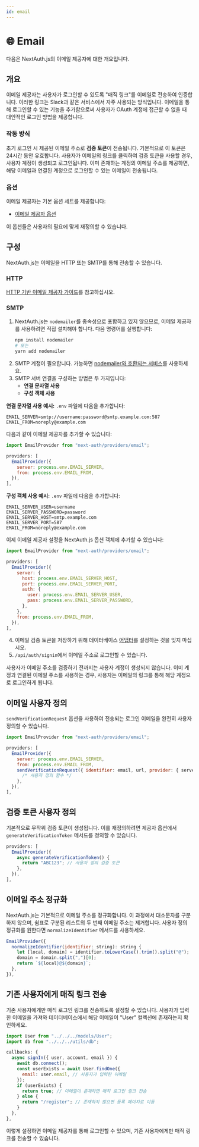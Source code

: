 ```yaml
---
id: email
---
```


# 🌐 Email

다음은 NextAuth.js의 이메일 제공자에 대한 개요입니다.

## 개요
이메일 제공자는 사용자가 로그인할 수 있도록 "매직 링크"를 이메일로 전송하여 인증합니다. 이러한 링크는 Slack과 같은 서비스에서 자주 사용되는 방식입니다. 이메일을 통해 로그인할 수 있는 기능을 추가함으로써 사용자가 OAuth 계정에 접근할 수 없을 때 대안적인 로그인 방법을 제공합니다.

### 작동 방식
초기 로그인 시 제공된 이메일 주소로 **검증 토큰**이 전송됩니다. 기본적으로 이 토큰은 24시간 동안 유효합니다. 사용자가 이메일의 링크를 클릭하여 검증 토큰을 사용할 경우, 사용자 계정이 생성되고 로그인됩니다. 이미 존재하는 계정의 이메일 주소를 제공하면, 해당 이메일과 연결된 계정으로 로그인할 수 있는 이메일이 전송됩니다.

### 옵션
이메일 제공자는 기본 옵션 세트를 제공합니다:

- [이메일 제공자 옵션](https://github.com/nextauthjs/next-auth/blob/v4/packages/next-auth/src/providers/email.ts)

이 옵션들은 사용자의 필요에 맞게 재정의할 수 있습니다.

## 구성
NextAuth.js는 이메일을 HTTP 또는 SMTP를 통해 전송할 수 있습니다.

### HTTP
[HTTP 기반 이메일 제공자 가이드](https://authjs.dev/guides/configuring-http-email)를 참고하십시오.

### SMTP
1. NextAuth.js는 `nodemailer`를 종속성으로 포함하고 있지 않으므로, 이메일 제공자를 사용하려면 직접 설치해야 합니다. 다음 명령어를 실행합니다:
   ```bash
   npm install nodemailer
   # 또는
   yarn add nodemailer
   ```
2. SMTP 계정이 필요합니다. 가능하면 [nodemailer와 호환되는 서비스](https://community.nodemailer.com/2-0-0-beta/setup-smtp/well-known-services)를 사용하세요.
3. SMTP 서버 연결을 구성하는 방법은 두 가지입니다:
   - **연결 문자열 사용**
   - **구성 객체 사용**

**연결 문자열 사용 예시:**
`.env` 파일에 다음을 추가합니다:

```plaintext
EMAIL_SERVER=smtp://username:password@smtp.example.com:587
EMAIL_FROM=noreply@example.com
```

다음과 같이 이메일 제공자를 추가할 수 있습니다:

```javascript
import EmailProvider from "next-auth/providers/email";

providers: [
  EmailProvider({
    server: process.env.EMAIL_SERVER,
    from: process.env.EMAIL_FROM,
  }),
],
```

**구성 객체 사용 예시:**
`.env` 파일에 다음을 추가합니다:

```plaintext
EMAIL_SERVER_USER=username
EMAIL_SERVER_PASSWORD=password
EMAIL_SERVER_HOST=smtp.example.com
EMAIL_SERVER_PORT=587
EMAIL_FROM=noreply@example.com
```

이제 이메일 제공자 설정을 NextAuth.js 옵션 객체에 추가할 수 있습니다:

```javascript
import EmailProvider from "next-auth/providers/email";

providers: [
  EmailProvider({
    server: {
      host: process.env.EMAIL_SERVER_HOST,
      port: process.env.EMAIL_SERVER_PORT,
      auth: {
        user: process.env.EMAIL_SERVER_USER,
        pass: process.env.EMAIL_SERVER_PASSWORD,
      },
    },
    from: process.env.EMAIL_FROM,
  }),
],
```

4. 이메일 검증 토큰을 저장하기 위해 데이터베이스 [어댑터](https://authjs.dev/getting-started/database)를 설정하는 것을 잊지 마십시오.
5. `/api/auth/signin`에서 이메일 주소로 로그인할 수 있습니다.

사용자가 이메일 주소를 검증하기 전까지는 사용자 계정이 생성되지 않습니다. 이미 계정과 연결된 이메일 주소를 사용하는 경우, 사용자는 이메일의 링크를 통해 해당 계정으로 로그인하게 됩니다.

## 이메일 사용자 정의
`sendVerificationRequest` 옵션을 사용하여 전송되는 로그인 이메일을 완전히 사용자 정의할 수 있습니다.

```javascript
import EmailProvider from "next-auth/providers/email";

providers: [
  EmailProvider({
    server: process.env.EMAIL_SERVER,
    from: process.env.EMAIL_FROM,
    sendVerificationRequest({ identifier: email, url, provider: { server, from } }) {
      /* 사용자 정의 함수 */
    },
  }),
],
```

## 검증 토큰 사용자 정의
기본적으로 무작위 검증 토큰이 생성됩니다. 이를 재정의하려면 제공자 옵션에서 `generateVerificationToken` 메서드를 정의할 수 있습니다.

```javascript
providers: [
  EmailProvider({
    async generateVerificationToken() {
      return "ABC123"; // 사용자 정의 검증 토큰
    },
  }),
],
```

## 이메일 주소 정규화
NextAuth.js는 기본적으로 이메일 주소를 정규화합니다. 이 과정에서 대소문자를 구분하지 않으며, 쉼표로 구분된 리스트의 두 번째 이메일 주소는 제거합니다. 사용자 정의 정규화를 원한다면 `normalizeIdentifier` 메서드를 사용하세요.

```javascript
EmailProvider({
  normalizeIdentifier(identifier: string): string {
    let [local, domain] = identifier.toLowerCase().trim().split("@");
    domain = domain.split(",")[0];
    return `${local}@${domain}`;
  },
}),
```

## 기존 사용자에게 매직 링크 전송
기존 사용자에게만 매직 로그인 링크를 전송하도록 설정할 수 있습니다. 사용자가 입력한 이메일을 가져와 데이터베이스에서 해당 이메일이 "User" 컬렉션에 존재하는지 확인하세요.

```javascript
import User from "../../../models/User";
import db from "../../../utils/db";

callbacks: {
  async signIn({ user, account, email }) {
    await db.connect();
    const userExists = await User.findOne({
      email: user.email, // 사용자가 입력한 이메일
    });
    if (userExists) {
      return true; // 이메일이 존재하면 매직 로그인 링크 전송
    } else {
      return "/register"; // 존재하지 않으면 등록 페이지로 이동
    }
  },
},
```
이렇게 설정하면 이메일 제공자를 통해 로그인할 수 있으며, 기존 사용자에게만 매직 링크를 전송할 수 있습니다.